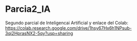 # Parcia2_IA
Segundo parcial de Inteligencai Artificial y enlace del Colab: 
https://colab.research.google.com/drive/1hsy67Hx6h1NPsub-3qi2HprasNX2-5qy?usp=sharing
